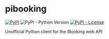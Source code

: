 # pibooking

[![PyPI](https://img.shields.io/pypi/v/pibooking)](https://pypi.org/project/pibooking/)
![PyPI - Python Version](https://img.shields.io/pypi/pyversions/pibooking)
[![PyPI - License](https://img.shields.io/pypi/l/pibooking)](https://github.com/mathiazom/pibooking/blob/main/LICENSE)

Unofficial Python client for the iBooking web API